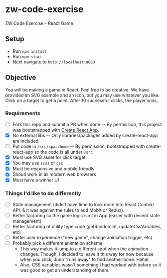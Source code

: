# zw-code-exercise
ZW Code Exercise - React Game

## Setup
* Run `npm install`
* Run `npm start`
* Next navigate to `http://localhost:8080`

## Objective

You will be making a game in React. Feel free to be creative. We have provided an SVG example and an icon, but you may use whatever you like. Click on a target to get a point. After 10 successful clicks, the player wins.

### Requirements
- [ ] Fork this repo and submit a PR when done
    -- By permission, this project was bootstrapped with [Create React App](https://github.com/facebook/create-react-app).
- [x] No external libs
    -- Only libraries/packages added by create-react-app are included.
- [ ] Put code in `/src/spas/home`
    -- By permission, bootstrapped with create-react-app so the code is all under `/src`
- [x] Must use SVG asset for click target
- [x] You may use `scss` or `css`
- [x] Must be responsive and mobile friendly
- [x] Shoud work in all modern web browsers
- [x] Must have a winner UI

### Things I'd like to do differently
- [ ] State management (didn't have time to look more into React Context API, & it was against the rules to add MobX or Redux).
- [ ] Better factoring so the game logic isn't in App (easier with decent state management).
- [ ] Better factoring of utility type code (getRandomInt, updateCssVariables, etc)
- [ ] Better user experience ("new game", change animation trigger, etc)
- [ ] Probably pick a different animation scheme.
    - This way makes it jump to a different spot when the animation changes. Though, I decided to leave it this way for now because when you click, Juno "runs away" to find another bone. Haha!
    - Also, CSS variables wasn't something I had worked with before so it was good to get an understanding of them.
